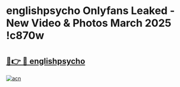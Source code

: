 # englishpsycho Onlyfans Leaked - New Video & Photos March 2025 !c870w

# <h2><a href="https://r0l6iq.iuczelnia.edu.pl?title=englishpsycho&ref=c870w">🔗👉 🔴 englishpsycho</a></h2>

[![acn](https://github.com/user-attachments/assets/0f9c940e-d8b0-45ae-aac7-cd30a18b3e1c)](https://r0l6iq.iuczelnia.edu.pl?title=englishpsycho&ref=c870w)

